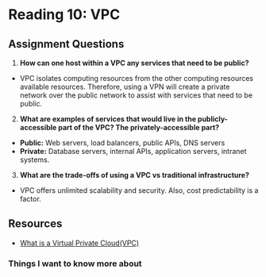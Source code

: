 # Reading 10: VPC 

## Assignment Questions
1. **How can one host within a VPC any services that need to be public?**
- VPC isolates computing resources from the other computing resources available resources. Therefore, using a VPN will create a private network over the public network to assist with services that need to be public. 

2. **What are examples of services that would live in the publicly-accessible part of the VPC? The privately-accessible part?**
- **Public:** Web servers, load balancers, public APIs, DNS servers
- **Private:** Database servers, internal APIs, application servers, intranet systems.

3. **What are the trade-offs of using a VPC vs traditional infrastructure?**
- VPC offers unlimited scalability and security. Also, cost predictability is a factor.

## Resources
- [What is a Virtual Private Cloud(VPC)](https://www.cloudflare.com/learning/cloud/what-is-a-virtual-private-cloud/
)
### Things I want to know more about 